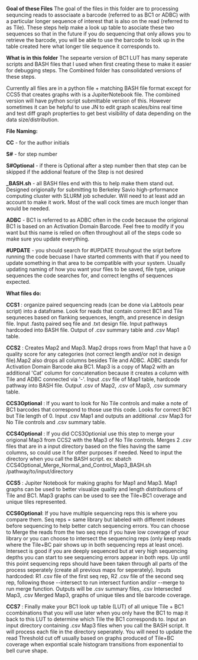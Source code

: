 **Goal of these Files**
The goal of the files in this folder are to processing sequncing reads to associaate a barcode (referred to as BC1 or ADBC) with a particular longer sequence of interest that is also on the read (referred to as Tile). These steps help make a look up table to asociate these two sequences so that in the future if you do sequencing that only allows you to retrieve the barcode, you will be able to use the barcode to look up in the table created here what longer tile sequence it corresponds to.

**What is in this folder**
The sepearte version of BC1 LUT has many seperate scripts and BASH files that I used when first creating these to make it easier for debugging steps. The Combined folder has consolidated versions of these steps. 

Currently all files are in a python file + matching BASH file format except for CCS5 that creates graphs with is a JupiterNotebook file. The combined version will have python script submittable version of this. However sometimes it can be helpful to use JN to edit graph scales/bins real time and test diff graph propterties to get best visibility of data depending on the data size/distribution. 

**File Naming:**

**CC** - for the author initials

**S#** - for step number

**S#Optional** - if there is Optional after a step number then that step can be skipped if the addional feature of the Step is not desired

**_BASH.sh** - all BASH files end with this to help make them stand out. Designed origionally for submitting to Berkeley Savio high-prformance computing cluster with SLURM job scheduler. Will need to at least add an account to make it work. Most of the wall cock times are much longer than would be needed.

**ADBC** - BC1 is referred to as ADBC often in the code because the origional BC1 is based on an Activation Domain Barcode. Feel free to modify if you want but this name is relied on often throughout all of the steps code so make sure you update everything.

**#UPDATE** - you should search for #UPDATE throuhgout the sript before running the code becuase I have started comments with that if you need to update something in that area to be compatible with your system. Usually updating naming of how you want your files to be saved, file type, unique sequences the code searches for, and correct lengths of sequences expected.



**What files do:**

**CCS1** : organize paired sequencing reads (can be done via Labtools pear script) into a dataframe. Look for reads that contain correct BC1 and Tile sequneces based on flanking sequences, length, and presence in design file. Input .fastq paired seq file and .txt design file. Input pathways hardcoded into BASH file. Output of .csv summary table and .csv Map1 table. 

**CCS2** : Creates Map2 and Map3. Map2 drops rows from Map1 that have a 0 quality score for any categories (not correct length and/or not in design file).Map2 also drops all columns besides Tile and ADBC. ADBC stands for Activation Domain Barcode aka BC1. Map3 is a copy of Map2 with an additional 'Cat' column for concatenation because it creates a column with Tile and ADBC connected via '-'. Input .csv file of Map1 table, hardcode pathway into BASH file. Output .csv of Map2, .csv of Map3, .csv summary table. 

**CCS3Optional** : If you want to look for No Tile controls and make a note of BC1 barcodes that correspond to those use this code. Looks for correct BC1 but Tile length of 0. Input .csv Map1 and outputs an additional .csv Map3 for No Tile controls and .csv summary table. 

**CCS4Optional** : If you did CCS3Optionial use this step to merge your origional Map3 from CCS2 with the Map3 of No Tile controls. Merges 2 .csv files that are in a input directory based on the files having the same columns, so could use it for other purposes if needed. Need to input the directory when you call the BASH script. ex: sbatch CCS4Optional_Merge_Normal_and_Control_Map3_BASH.sh /pathway/to/input/directory

**CCS5** : Jupiter Notebook for making graphs for Map1 and Map3. Map1 graphs can be used to better visualize quality and length distributions of Tile and BC1. Map3 graphs can be used to see the Tile+BC1 coverage and unique tiles represented. 

**CCS6Optional**: If you have multiple sequencing reps this is where you compare them. Seq reps = same library but labeled with different indexes before sequencing to help better catch sequencing errors. You can choose to Merge the reads from the two seq reps if you have low coverage of your library or you can choose to intersect the sequencing reps (only keep reads where the Tile+BC pair shows up in both sequencing reps at least once). Intersect is good if you are deeply sequenced but at very high sequencing depths  you can start to see sequencing errors appear in both reps. Up until this point sequencing reps should have been taken through all parts of the process seperately (create all previous maps for seperately). Inputs hardcoded: R1 .csv file of the first seq rep, R2 .csv file of the second seq rep, following those --intersect to run intersect funtion and/or --merge to run merge function. Outputs will be .csv summary files, .csv Intersected Map3, .csv Merged Map3, graphs of unique tiles and tile barcode coverage. 

**CCS7** : Finally make your BC1 look up table (LUT) of all unique Tile + BC1 ccombinations that you will use later when you only have the BC1 to map it back to this LUT to determine which Tile the BC1 corresponds to. Input an input directory containing .csv Map3 files when you call the BASH script. It will process each file in the directory seperately. You will need to update the read Threshold cut off usually based on graphs produced of Tile+BC coverage when expontial scale histogram transitions from exponential to bell curve shape. 




